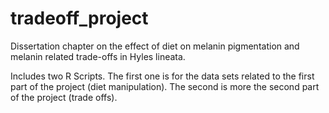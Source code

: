 # tradeoff_project
Dissertation chapter on the effect of diet on melanin pigmentation and melanin related trade-offs in Hyles lineata. 

Includes two R Scripts. The first one is for the data sets related to the first part of the project (diet manipulation). The second is more the second part of the project (trade offs).
